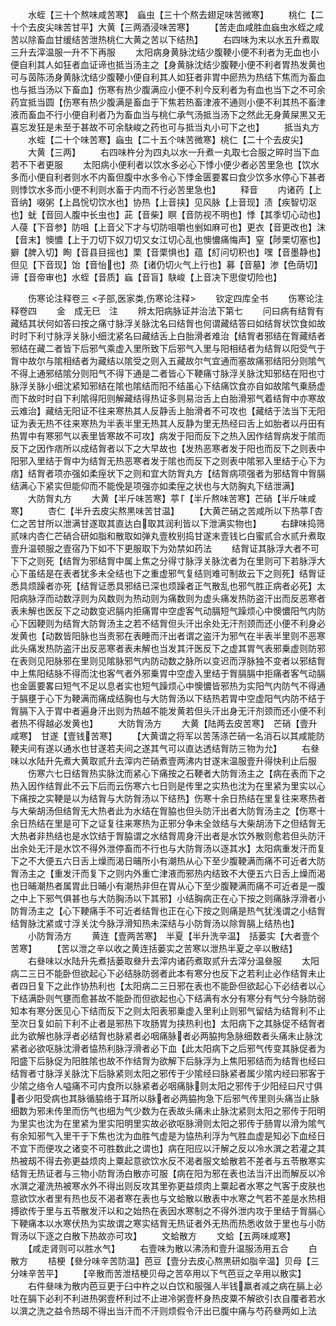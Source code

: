 <!-- { "loadSidebar": true } -->
　　水蛭【三十个熬味咸苦寒】　蝱虫【三十个熬去翅足味苦微寒】
　　桃仁【二十个去皮尖味苦甘平】大黄【三两酒浸味苦寒】
　　【苦走血咸胜血蝱虫水蛭之咸苦以除畜血甘缓结苦泄热桃仁大黄之苦以下结热】
　　右四味为末以水五升煮取三升去滓温服一升不下再服
　　太阳病身黄脉沈结少腹鞕小便不利者为无血也小便自利其人如狂者血证谛也抵当汤主之【身黄脉沈结少腹鞕小便不利者胃热发黄也可与茵陈汤身黄脉沈结少腹鞕小便自利其人如狂者非胃中瘀热为热结下焦而为畜血也与抵当汤以下畜血】伤寒有热少腹满应小便不利今反利者为有血也当下之不可余药宜抵当圆【伤寒有热少腹满是畜血于下焦若热畜津液不通则小便不利其热不畜津液而畜血不行小便自利者乃为畜血当与桃仁承气汤抵当汤下之然此无身黄屎黒又无喜忘发狂是未至于甚故不可余駃峻之药也可与抵当丸小可下之也】
　　抵当丸方
　　水蛭【二十个味苦寒】蝱虫【二十五个味苦微寒】桃仁【二十个去皮尖】
　　大黄【三两】
　　右四味杵分为四丸以水一升煮一丸取七合服之晬时当下血若不下者更服
　　太阳病小便利者以饮水多必心下悸小便少者必苦里急也【饮水多而小便自利者则水不内畜但腹中水多令心下悸金匮要畧曰食少饮多水停心下甚者则悸饮水多而小便不利则水畜于内而不行必苦里急也】
　　释音
　　内诸药【上音纳】啜粥【上昌恱切饮水也】协热【上音挟】见风脉【上音现】渍【疾智切沤也】蚘【音回人腹中长虫也】茈【音柴】瞑【音防视不明也】悸【其季切心动也】人葠【下音参】防咀【上音父下才与切防咀嚼也剉如麻可也】更衣【音更改也】沫【音末】懊憹【上于刀切下奴刀切又女江切心乱也懊憹痛悔声】窒【陟栗切塞也】擗【脾入切】眴【音县目摇也】栗【音栗惧也】蕴【糽问切积也】嘿【音墨静也】但见【下音现】饴【音怡也】烝【诸仍切火气上行也】募【音墓】渗【色荫切】谛【音帝审也】水蛭【音质】蝱【音盲】駃峻【上音决下思俊切险也】












　　伤寒论注释卷三
<子部,医家类,伤寒论注释>
　　钦定四库全书
　　伤寒论注释卷四
　　金　成无巳　注
　　辨太阳病脉证并治法下第七
　　问曰病有结胷有藏结其状何如答曰按之痛寸脉浮关脉沈名曰结胷也何谓藏结答曰如结胷状饮食如故时时下利寸脉浮关脉小细沈紧名曰藏结舌上白胎滑者难治【结胷者邪结在胷藏结者邪结在藏二者皆下后邪气乘虚入里所致下后邪气入里与阳相结者为结胷以阳受气于胷中故尔与隂相结者为藏结以隂受之则入五藏故尔气宜通而塞故痛邪结阳分则隂气不得上通邪结隂分则阳气不得下通是二者皆心下鞕痛寸脉浮关脉沈知邪结在阳也寸脉浮关脉小细沈紧知邪结在隂也隂结而阳不结虽心下结痛饮食亦自如故隂气乗肠虚而下故时时自下利隂得阳则解藏结得热证多则易治舌上白胎滑邪气着结胷中亦寒故云难治】藏结无阳证不往来寒热其人反静舌上胎滑者不可攻也【藏结于法当下无阳证为表无热不往来寒热为半表半里无热其人反静为里无热经曰舌上如胎者以丹田有热胃中有寒邪气以表里皆寒故不可攻】病发于阳而反下之热入因作结胷病发于隂而反下之因作痞所以成结胷者以下之大早故也【发热恶寒者发于阳也而反下之则表中阳邪入里结于胷中为结胷无热恶寒者发于隂也而反下之则表中隂邪入里结于心下为痞】结胷者项亦强如柔痓状下之则和宜大防胷丸方【结胷病项强者为邪结胷中胷膈结满心下紧实但能仰而不能俛是项强亦如柔痓之状也与大防胸丸下结泄满】
　　大防胷丸方
　　大黄【半斤味苦寒】葶【半斤熬味苦寒】芒硝【半斤味咸寒】
　　杏仁【半升去皮尖熬黒味苦甘温】
　　【大黄芒硝之苦咸所以下热葶杏仁之苦甘所以泄满甘遂取其直达白取其润利皆以下泄满实物也】
　　右肆味捣筛贰味内杏仁芒硝合研如脂和散取如弹丸壹枚别捣甘遂末壹钱匕白蜜贰合水贰升煮取壹升温顿服之壹宿乃下如不下更服取下为効禁如药法
　　结胷证其脉浮大者不可下下之则死【结胷为邪结胷中属上焦之分得寸脉浮关脉沈者为在里则可下若脉浮大心下虽结是在表者犹多未全结也下之重虚邪气复结则难可制故云下之则死】结胷证悉具烦躁者亦死【结胷证悉具邪结已深也烦躁者正气散乱也邪气胜正病者必死】太阳病脉浮而动数浮则为风数则为热动则为痛数则为虚头痛发热防盗汗出而反恶寒者表未解也医反下之动数变迟膈内拒痛胃中空虚客气动膈短气躁烦心中懊憹阳气内防心下因鞕则为结胷大防胷汤主之若不结胷但头汗出余处无汗剂颈而还小便不利身必发黄也【动数皆阳脉也当责邪在表睡而汗出者谓之盗汗为邪气在半表半里则不恶寒此头痛发热防盗汗出反恶寒者表未解也当发其汗医反下之虚其胃气表邪乗虚则防邪在表则见阳脉邪在里则见隂脉邪气内防动数之脉所以变迟而浮脉独不变者以邪结胷中上焦阳结脉不得而沈也客气者外邪乗胃中空虚入里结于胷膈膈中拒痛者客气动膈也金匮要畧曰短气不足以息者实也短气躁烦心中懊憹皆邪热为实阳气内防气不得通于膈壅于心下为鞕满而痛成结胸也与大防胷汤以下结热若胃中空虚阳气内防不结于胷膈下入于胃中者遍身汗出则为热越不能发黄若但头汗出身无汗剂颈而还小便不利者热不得越必发黄也】
　　大防胷汤方
　　大黄【陆两去皮苦寒】　芒硝【壹升咸寒】　甘遂【壹钱苦寒】
　　【大黄谓之将军以苦荡涤芒硝一名消石以其咸能防鞕夫间有遂以通水也甘遂若夫间之遂其气可以直达透结胷防三物为允】
　　右叄味以水陆升先煮大黄取贰升去滓内芒硝煮壹两沸内甘遂末温服壹升得快利止后服
　　伤寒六七日结胷热实脉沈而紧心下痛按之石鞕者大防胷汤主之【病在表而下之热入因作结胷此不云下后而云伤寒六七日则是传里之实热也沈为在里紧为里实以心下痛按之实鞕是以为结胷与大防胷汤以下结热】伤寒十余日热结在里复往来寒热者与大柴胡汤但结胷无大热者此为水结在胷脇也但头防汗出者大防胷汤主之【伤寒十余日热结在里是可下之证复往来寒热为正邪分争未全敛结与大柴胡汤下之但结胷无大热者非热结也是水饮结于胷脇谓之水结胷周身汗出者是水饮外散则愈若但头防汗出余处无汗是水饮不得外泄停畜而不行也与大防胷汤以逐其水】太阳病重发汗而复下之不大便五六日舌上燥而渴日晡所小有潮热从心下至少腹鞕满而痛不可近者大防胷汤主之【重发汗而复下之则内外重亡津液而邪热内结致不大便五六日舌上燥而渴也日晡潮热者属胃此日晡小有潮热非但在胃从心下至少腹鞕满而痛不可近者是一腹之中上下邪气俱甚也与大防胸汤以下其邪】小结胸病正在心下按之则痛脉浮滑者小防胷汤主之【心下鞕痛手不可近者结胷也正在心下按之则痛是热气犹浅谓之小结胷结胷脉沈紧或寸浮关沈今脉浮滑知热未深结与小防胷汤以除胷膈上结热也】
　　小防胷汤方
　　黄连【壹两苦寒】　半夏【半升洗辛温】　括蒌实【大者壹个苦寒】
　　【苦以泄之辛以收之黄连括蒌实之苦寒以泄热半夏之辛以散结】
　　右叄味以水陆升先煮括蒌取叄升去滓内诸药煮取贰升去滓分温叄服
　　太阳病二三日不能卧但欲起心下必结脉防弱者此本有寒分也反下之若利止必作结胷未止者四日复下之此作协热利也【太阳病二三日邪在表也不能卧但欲起心下必结者以心下结满卧则气壅而愈甚故不能卧而但欲起也心下结满有水分有寒分有气分今脉防弱知本有寒分医见心下结而反下之则太阳表邪乗虚入里利止则邪气留结为结胷利不止至次日复如前下利不止者是邪热下攻肠胃为挟热利也】太阳病下之其脉促不结胷者此为欲解也脉浮者必结胷也脉紧者必咽痛脉者必两脇拘急脉细数者头痛未止脉沈紧者必欲呕脉沈滑者恊热利脉浮滑者必下血【此太阳病下之后邪气传变其脉促者为阳盛下后脉促为阳胜隂也故不作结胷为欲解下后脉浮为上焦阳邪结而为结胷也经曰结胷者寸脉浮关脉沈下后脉紧则太阳之邪传于少隂经曰脉紧者属少隂内经曰邪客于少隂之络令人嗌痛不可内食所以脉紧者必咽痛脉则太阳之邪传于少阳经曰尺寸俱者少阳受病也其脉循脇络于耳所以脉者必两脇拘急下后邪气传里则头痛当止脉细数为邪未传里而伤气也细为气少数为在表故头痛未止脉沈紧则太阳之邪传于阳明为里实也沈为在里紧为里实阳明里实故必欲呕脉滑则太阳之邪传于肠胃以滑为隂气有余知邪气入里干于下焦也沈为血胜气虚是为恊热利浮为气胜血虚是知必下血经日不宜下而便攻之诸变不可胜数此之谓也】病在阳应以汗解之反以冷水潠之若灌之其热被刼不得去弥更益烦肉上粟起意欲饮水反不渴者服文蛤散若不差者与五苓散寒实结胷无热证者与三物小防胷汤白散亦可服【病在阳为邪在表也法当汗出而解反以冷水潠之灌洗热被寒水外不得出则反攻其里弥更益烦肉上粟起者水寒之气客于皮肤也意欲饮水者里有热也反不渴者寒在表也与文蛤散以散表中水寒之气若不差是水热相搏欲传于里与五苓散发汗以和之始热在表因水寒制之不得外泄内攻于里结于胷膈心下鞕痛本以水寒伏热为实故谓之寒实结胷无热证者外无热而热悉收敛于里也与小防胷汤以下逐之白散下热故亦可攻】
　　文蛤散方
　　文蛤【五两味咸寒】
　　【咸走肾则可以胜水气】
　　右壹味为散以沸汤和壹升温服汤用五合
　　白散方
　　桔梗【叄分味辛苦防温】芭豆【壹分去皮心熬黒研如脂辛温】贝母【三分味辛苦平】
　　【辛散而苦泄桔梗贝母之苦卒用以下气芭豆之辛用以散实】
　　右件叄味为散内芭豆更于臼中杵之以白饮和服强人半钱羸者减之病在膈上必吐在膈下必利不利进热粥壹杯利过不止进冷粥壹杯身热皮粟不解欲引衣自覆者若水以潠之洗之益令热刼不得出当汗而不汗则烦假令汗出已腹中痛与芍药叄两如上法
